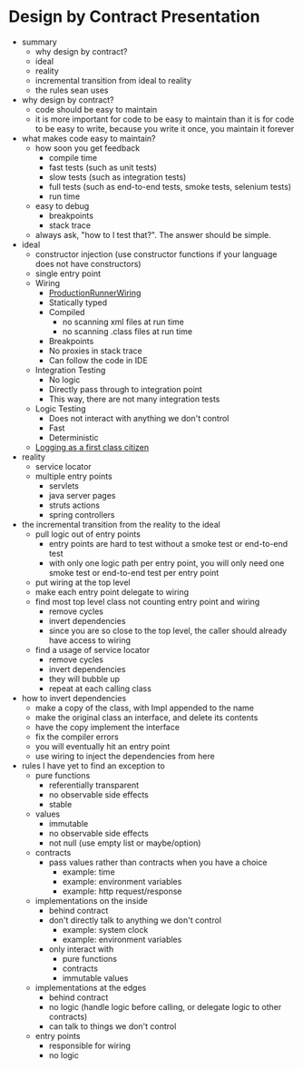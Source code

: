 Design by Contract Presentation
=
- summary
    - why design by contract?
    - ideal
    - reality
    - incremental transition from ideal to reality
    - the rules sean uses
- why design by contract?
    - code should be easy to maintain
    - it is more important for code to be easy to maintain than it is for code to be easy to write, because you write it once, you maintain it forever
- what makes code easy to maintain?
    - how soon you get feedback
        - compile time
        - fast tests (such as unit tests)
        - slow tests (such as integration tests)
        - full tests (such as end-to-end tests, smoke tests, selenium tests)
        - run time
    - easy to debug
        - breakpoints
        - stack trace
    - always ask, "how to I test that?".  The answer should be simple.
- ideal
    - constructor injection (use constructor functions if your language does not have constructors)
    - single entry point
    - Wiring
        - [ProductionRunnerWiring](console/src/main/scala/com/seanshubin/documentation/console/RunnerWiring.scala)
        - Statically typed
        - Compiled
            - no scanning xml files at run time
            - no scanning .class files at run time
        - Breakpoints
        - No proxies in stack trace
        - Can follow the code in IDE
    - Integration Testing
        - No logic
        - Directly pass through to integration point
        - This way, there are not many integration tests
    - Logic Testing
        - Does not interact with anything we don't control
        - Fast
        - Deterministic
    - [Logging as a first class citizen](http://blog.cj.com/05212013/logging-first-class-citizen)
- reality
    - service locator
    - multiple entry points
        - servlets
        - java server pages
        - struts actions
        - spring controllers
- the incremental transition from the reality to the ideal
    - pull logic out of entry points
        - entry points are hard to test without a smoke test or end-to-end test
        - with only one logic path per entry point, you will only need one smoke test or end-to-end test per entry point
    - put wiring at the top level
    - make each entry point delegate to wiring
    - find most top level class not counting entry point and wiring
        - remove cycles
        - invert dependencies
        - since you are so close to the top level, the caller should already have access to wiring
    - find a usage of service locator
        - remove cycles
        - invert dependencies
        - they will bubble up
        - repeat at each calling class
- how to invert dependencies
    - make a copy of the class, with Impl appended to the name
    - make the original class an interface, and delete its contents
    - have the copy implement the interface
    - fix the compiler errors
    - you will eventually hit an entry point
    - use wiring to inject the dependencies from here
- rules I have yet to find an exception to
    - pure functions
        - referentially transparent
        - no observable side effects
        - stable
    - values
        - immutable
        - no observable side effects
        - not null (use empty list or maybe/option)
    - contracts
        - pass values rather than contracts when you have a choice
            - example: time
            - example: environment variables
            - example: http request/response
    - implementations on the inside
        - behind contract
        - don't directly talk to anything we don't control
            - example: system clock
            - example: environment variables
        - only interact with
            - pure functions
            - contracts
            - immutable values
    - implementations at the edges
        - behind contract
        - no logic (handle logic before calling, or delegate logic to other contracts)
        - can talk to things we don't control
    - entry points
        - responsible for wiring
        - no logic
